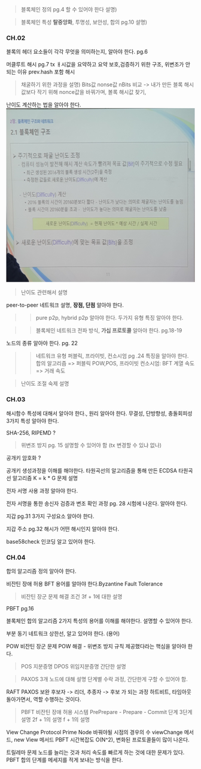 >블록체인 정의 pg.4 할 수 있어야 한다 설명)

>블록체인 특성 **탈중앙화**, 투명성, 보안성, 합의 pg.10 설명) 

### CH.02

블록의 헤더 요소들이 각각 무엇을 의미하는지, 알아야 한다. pg.6

머클루트 해시 pg.7 tx ㅐ시값을 요약하고 요약 보호,검증하기 위한 구조,
위변조가 안되는 이유 prev.hash 포함 해시

>채굴하기 위한 과정을 설명) Bits값 nonse값 
nBits 비교 -> 내가 만든 블록 해시 값보다 작기 위해 nonce값을 바꿔가며,
볼록 해시값 찾기, 

난이도 계산하는 법을 알아야 한다.
![](Pasted%20image%2020231016134451.png)

>난이도 관련해서 설명

peer-to-peer 네트워크 설명, **장점, 단점** 알아야 한다.

>>pure p2p, hybrid p2p 알아야 한다. 두가지 유형 특징 알아야 한다.

>>블록체인 네트워크 전파 방식, **가십 프로토콜** 알아야 한다. pg.18-19

노드의 종류 알아야 한다. pg. 22 

>>네트워크 유형 퍼블릭, 프라이빗, 컨소시엄 pg .24 특징을 알아야 한다.
합의 알고리즘 => 퍼블릭 POW,POS, 프라이빗 컨소시엄: BFT 계열
속도 => 거래 속도

>난이도 조절 숙제 설명

### CH.03

해시함수 특성에 대해서 알아야 한다., 원리 알아야 한다.
무결성, 단방향성, 충돌회피성 3가지 특성 알아야 한다.

SHA-256, RIPEMD ? 

>위변조 방지 pg. 15 설명할 수 있어야 함 (tx 변경할 수 있냐 없나)

공개키 암호화 ?

공개키 생성과정을 이해를 해야한다.
타원곡선의 알고리즘을 통해 만든 ECDSA 타원곡선 알고리즘 
K = k * G 문제 설명

전자 서명 사용 과정 알아야 한다.

전자 서명을 통한 송신자 검증과 변조 확인 과정 pg. 28 시험에 나온다. 알아야 한다.

지갑 pg.31 3가지 구성요소 알아야 한다.

지갑 주소 pg.32 해시가 어떤 해시인지 알아야 한다.

base58check 인코딩 알고 있어야 한다.

### CH.04

합의 알고리즘 정의 알아야 한다.

비잔틴 장애 허용 BFT 용어를 알아야 한다.Byzantine Fault Tolerance

>비잔틴 장군 문제 해결 조건 3f + 1에 대한 설명

PBFT pg.16

블록체인 합의 알고리즘 2가지 특성의 용어를 이해를 해야한다.
설명할 수 있어야 한다.

부분 동기 네트워크 상한선, 알고 있어야 한다. (용어)

POW 
비잔틴 장군 문제 POW 해결 - 위변조 방지 규칙 제공했다라는 핵심을 알아야 한다.

>POS 지분증명
>DPOS 위임지분증명 간단한 설명

>PAXOS 3개 노드에 대해 설명
>단계별 수락 과정, 간단한게 구할 수 있어야 함.

RAFT PAXOS 보완 
후보자 -> 리더, 추종자 -> 후보 가 되는 과정
하트비트, 타임아웃 
돌아가면서, 역할 수행하는 것이다.

>PBFT
비잔틴 장애 허용 시스템
PrePrepare - Prepare - Commit 단계
3단계 설명
2f + 1의 설명
f + 1의 설명

View Change Protocol
Prime Node 바꿔야될 시점의 경우의 수
viewChange 메서드, new View 메서드
PBFT 시간복잡도 O(N^2), 변화된 프로토콜들이 많이 나온다.

트릴레마 문제
노드를 늘리는 것과 처리 속도를 빠르게 하는 것에 대한 문제가 있다.
PBFT 합의 단계를 메세지를 적게 보내는 방식을 한다.

